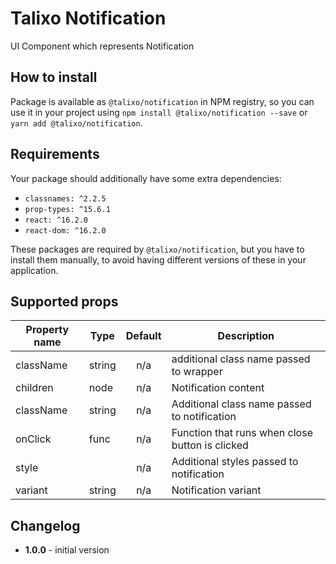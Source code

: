 # Talixo Notification

UI Component which represents Notification

## How to install

Package is available as `@talixo/notification` in NPM registry, so you can use it in your project
using `npm install @talixo/notification --save` or `yarn add @talixo/notification`.

## Requirements

Your package should additionally have some extra dependencies:

- `classnames: ^2.2.5`
- `prop-types: ^15.6.1`
- `react: ^16.2.0`
- `react-dom: ^16.2.0`

These packages are required by `@talixo/notification`, but you have to install them manually,
to avoid having different versions of these in your application.

## Supported props

Property name | Type      | Default | Description                    
--------------|-----------|:-------:|------------------------------------------------
className     | string    | n/a     | additional class name passed to wrapper
children      |	node	    | n/a     |	Notification content
className     |	string	  | n/a     | Additional class name passed to notification
onClick       |	func	    | n/a     |	Function that runs when close button is clicked
style         |		      	| n/a     | Additional styles passed to notification
variant       |	string	  | n/a     | Notification variant


## Changelog

- **1.0.0** - initial version
